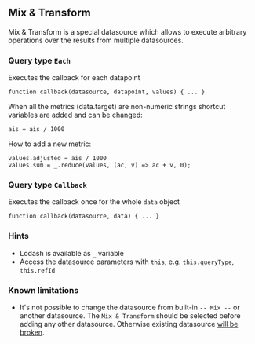 ## Mix & Transform

Mix & Transform is a special datasource which allows to execute 
arbitrary operations over the results from multiple datasources.

### Query type `Each` 
Executes the callback for each datapoint
```
function callback(datasource, datapoint, values) { ... }
```
When all the metrics (data.target) are non-numeric strings 
shortcut variables are added and can be changed: 
```
ais = ais / 1000
```
How to add a new metric:
```
values.adjusted = ais / 1000
values.sum = _.reduce(values, (ac, v) => ac + v, 0);
```

### Query type `Callback` 
Executes the callback once for the whole `data` object
```
function callback(datasource, data) { ... }
```


### Hints

- Lodash is available as `_` variable
- Access the datasource parameters with `this`, e.g. `this.queryType`, `this.refId`

### Known limitations

- It's not possible to change the datasource from built-in `-- Mix --` or another datasource.
The `Mix & Transform` should be selected before adding any other datasource. 
Otherwise existing datasource [will be broken](https://github.com/grafana/grafana/blob/986f6689de67429a9265ff5fa5a3415796162d5f/public/app/features/panel/metrics_tab.ts#L92-L95).  